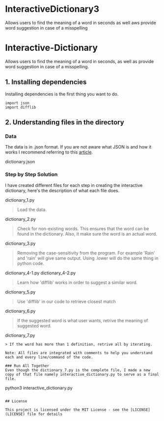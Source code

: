 # InteractiveDictionary3
Allows users to find the meaning of a word in seconds as well aws provide word suggestion in case of a misspelling

# Interactive-Dictionary
Allows users to find the meaning of a word in seconds, as well as provide word suggestion in case of a misspelling. 

## 1. Installing dependencies

Installing dependencies is the first thing you want to do.
```
import json
import difflib
```

## 2. Understanding files in the directory

### Data
The data is in .json format. If you are not aware what JSON is and how it works I recommend referring to this [article](https://developers.squarespace.com/what-is-json/).

dictionary.json


### Step by Step Solution
I have created different files for each step in creating the interactive dictionary, here's the description of what each file does. 


dictionary_1.py

> Load the data.

dictionary_2.py

> Check for non-existing words. This ensures that the word can be found in the dictionary. Also, it make sure the word is an actual word.

dictionary_3.py

> Removing the case-sensitivity from the program. For example 'Rain' and 'rain' will give same output. Using .lower will do the same thing in python code. 

dictionary_4-1.py
dictionary_4-2.py

> Learn how 'difflib' works in order to suggest a similar word.


dictionary_5.py

> Use 'difflib' in our code to retrieve closest match


dictionary_6.py

> If the suggested word is what user wants, retrive the meaning of suggested word.

dictionary_7.py
```
> If the word has more than 1 definition, retrive all by iterating.

Note: All files are integrated with comments to help you understand each and every line/command of the code.

### Run All Together
Even though the dictionary_7.py is the complete file, I made a new copy of that file namely interactive_dictionary.py to serve as a final file.
```
python3 interactive_dictionary.py
```

## License

This project is licensed under the MIT License - see the [LICENSE](LICENSE) file for details
